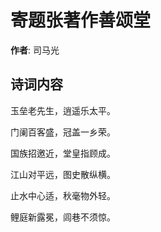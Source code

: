 # 寄题张著作善颂堂

**作者**: 司马光

## 诗词内容

玉垒老先生，逍遥乐太平。

门阑百客盛，冠盖一乡荣。

国族招邀近，堂皇指顾成。

江山对平远，图史散纵横。

止水中心适，秋毫物外轻。

鲤庭新露冕，闾巷不须惊。


